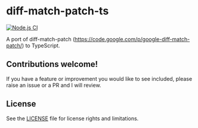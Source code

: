 # diff-match-patch-ts

[![Node.js CI](https://github.com/rars/diff-match-patch-ts/actions/workflows/node.js.yml/badge.svg)](https://github.com/rars/diff-match-patch-ts/actions/workflows/node.js.yml)

A port of diff-match-patch (https://code.google.com/p/google-diff-match-patch/) to TypeScript.

## Contributions welcome!

If you have a feature or improvement you would like to see included, please raise an issue or a PR and I will review.

## License

See the [LICENSE](LICENSE.md) file for license rights and limitations.
